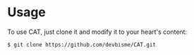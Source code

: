 # Usage

To use CAT, just clone it and modify it to your heart's content:

    $ git clone https://github.com/devbisme/CAT.git
